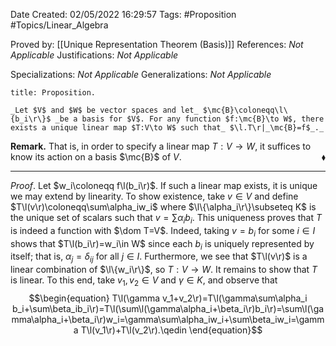 <div class="topSpace"></div>

Date Created: 02/05/2022 16:29:57
Tags: #Proposition #Topics/Linear_Algebra

Proved by: [[Unique Representation Theorem (Basis)]]
References: _Not Applicable_
Justifications: _Not Applicable_

Specializations: _Not Applicable_
Generalizations: _Not Applicable_

``` ad-Proposition
title: Proposition.

_Let $V$ and $W$ be vector spaces and let_ $\mc{B}\coloneqq\l\{b_i\r\}$ _be a basis for $V$. For any function $f:\mc{B}\to W$, there exists a unique linear map $T:V\to W$ such that_ $\l.T\r|_\mc{B}=f$_._

```

**Remark.** That is, in order to specify a linear map $T:V\to W$, it suffices to know its action on a basis $\mc{B}$ of $V$.<span style="float:right;">$\blacklozenge$</span>

---

_Proof_. Let $w_i\coloneqq f\l(b_i\r)$. If such a linear map exists, it is unique we may extend by linearity. To show existence, take $v\in V$ and define $T\l(v\r)\coloneqq\sum\alpha_iw_i$ where $\l\{\alpha_i\r\}\subseteq K$ is the unique set of scalars such that $v=\sum\alpha_ib_i$. This uniqueness proves that $T$ is indeed a function with $\dom T=V$. Indeed, taking $v=b_i$ for some $i\in I$ shows that $T\l(b_i\r)=w_i\in W$ since each $b_i$ is uniquely represented by itself; that is, $\alpha_j=\delta_{ij}$ for all $j\in I$. Furthermore, we see that $T\l(v\r)$ is a linear combination of $\l\{w_i\r\}$, so $T:V\to W$. It remains to show that $T$ is linear. To this end, take $v_1,v_2\in V$ and $\gamma\in K$, and observe that
$$\begin{equation}
    T\l(\gamma v_1+v_2\r)=T\l(\gamma\sum\alpha_i b_i+\sum\beta_ib_i\r)=T\l(\sum\l(\gamma\alpha_i+\beta_i\r)b_i\r)=\sum\l(\gamma\alpha_i+\beta_i\r)w_i=\gamma\sum\alpha_iw_i+\sum\beta_iw_i=\gamma T\l(v_1\r)+T\l(v_2\r).\qedin
\end{equation}$$
